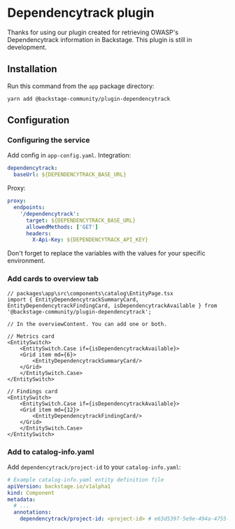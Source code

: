 # Dependencytrack plugin

Thanks for using our plugin created for retrieving OWASP's Dependencytrack information in Backstage. This plugin is still in development.

## Installation

Run this command from the `app` package directory:

```shell
yarn add @backstage-community/plugin-dependencytrack
```

## Configuration

### Configuring the service

Add config in `app-config.yaml`.
Integration:

```yaml
dependencytrack:
  baseUrl: ${DEPENDENCYTRACK_BASE_URL}
```

Proxy:

```yaml
proxy:
  endpoints:
    '/dependencytrack':
      target: ${DEPENDENCYTRACK_BASE_URL}
      allowedMethods: ['GET']
      headers:
        X-Api-Key: ${DEPENDENCYTRACK_API_KEY}
```

Don't forget to replace the variables with the values for your specific environment.

### Add cards to overview tab

```tsx
// packages\app\src\components\catalog\EntityPage.tsx
import { EntityDependencytrackSummaryCard, EntityDependencytrackFindingCard, isDependencytrackAvailable } from '@backstage-community/plugin-dependencytrack';

// In the overviewContent. You can add one or both.

// Metrics card
<EntitySwitch>
    <EntitySwitch.Case if={isDependencytrackAvailable}>
    <Grid item md={6}>
        <EntityDependencytrackSummaryCard/>
    </Grid>
    </EntitySwitch.Case>
</EntitySwitch>

// Findings card
<EntitySwitch>
    <EntitySwitch.Case if={isDependencytrackAvailable}>
    <Grid item md={12}>
        <EntityDependencytrackFindingCard/>
    </Grid>
    </EntitySwitch.Case>
</EntitySwitch>
```

### Add to catalog-info.yaml

Add `dependencytrack/project-id` to your `catalog-info.yaml`:

```yaml
# Example catalog-info.yaml entity definition file
apiVersion: backstage.io/v1alpha1
kind: Component
metadata:
  # ...
  annotations:
    dependencytrack/project-id: <project-id> # e63d5397-5e9e-494a-4755-368c2b1dc446
```
